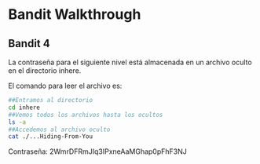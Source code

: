 # Bandit Walkthrough

## Bandit 4

La contraseña para el siguiente nivel está almacenada en un archivo oculto en el directorio inhere.

El comando para leer el archivo es:

```bash
##Entramos al directorio
cd inhere
##Vemos todos los archivos hasta los ocultos
ls -a
##Accedemos al archivo oculto
cat ./...Hiding-From-You
```
Contraseña: 2WmrDFRmJIq3IPxneAaMGhap0pFhF3NJ

